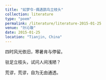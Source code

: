 ```yaml
---
title: "如梦令·偶遇鹊鸟立枝头"
collection: literature
type: "poem"
permalink: /literature/literature-2015-01-25
venue: "孙沁璇"
date: 2015-01-25
location: "Tianjin, China"
---
```


四时风光依旧，寒暑肯与停留。

驻足立枝头，试问人间浅陋？

荒谬，荒谬，自为无由通透。